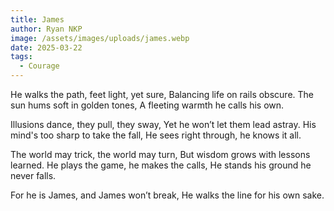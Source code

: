 ```yaml
---
title: James
author: Ryan NKP
image: /assets/images/uploads/james.webp
date: 2025-03-22
tags:
  - Courage
---
```

He walks the path, feet light, yet sure,
Balancing life on rails obscure.
The sun hums soft in golden tones,
A fleeting warmth he calls his own.

Illusions dance, they pull, they sway,
Yet he won’t let them lead astray.
His mind's too sharp to take the fall,
He sees right through, he knows it all.

The world may trick, the world may turn,
But wisdom grows with lessons learned.
He plays the game, he makes the calls,
He stands his ground he never falls.

For he is James, and James won’t break,
He walks the line for his own sake.

